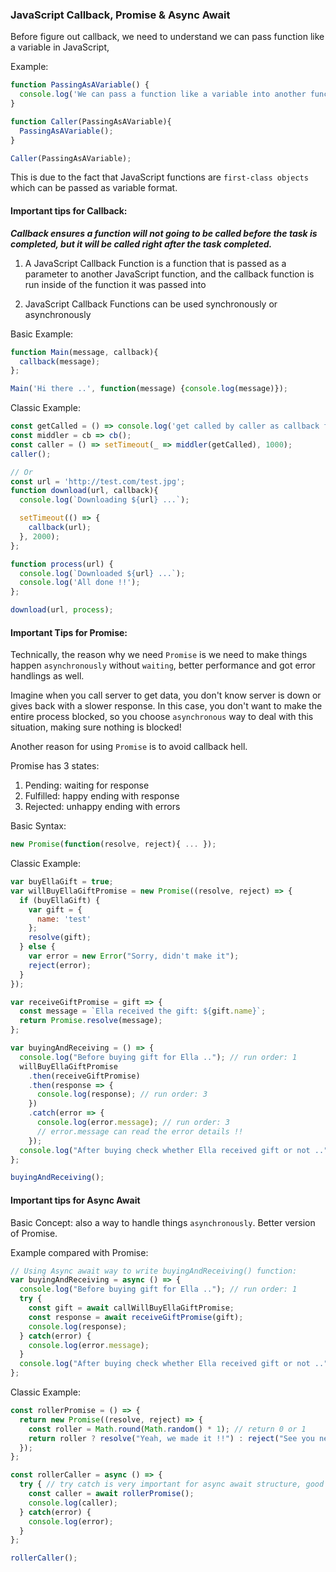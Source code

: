 ### JavaScript Callback, Promise & Async Await

Before figure out callback, we need to understand we can pass function like a variable in JavaScript,

Example:

``` js
function PassingAsAVariable() {
  console.log('We can pass a function like a variable into another function and then get called');
}

function Caller(PassingAsAVariable){
  PassingAsAVariable();
}

Caller(PassingAsAVariable);
```

This is due to the fact that JavaScript functions are `first-class objects` which can be passed as variable format.


#### Important tips for Callback:

<i><strong>Callback ensures a function will not going to be called before the task is completed, but it will be called right after the task completed.</strong></i>

1. A JavaScript Callback Function is a function that is passed as a parameter to another JavaScript function, and the callback function is run inside of the function it was passed into

2. JavaScript Callback Functions can be used synchronously or asynchronously

Basic Example:

``` js
function Main(message, callback){
  callback(message);
};

Main('Hi there ..', function(message) {console.log(message)});
```

Classic Example:

``` js
const getCalled = () => console.log('get called by caller as callback function');
const middler = cb => cb();
const caller = () => setTimeout(_ => middler(getCalled), 1000);
caller();

// Or
const url = 'http://test.com/test.jpg';
function download(url, callback){
  console.log(`Downloading ${url} ...`);

  setTimeout(() => {
    callback(url);
  }, 2000);
};

function process(url) {
  console.log(`Downloaded ${url} ...`);
  console.log('All done !!');
};

download(url, process);
```


#### Important Tips for Promise:

Technically, the reason why we need `Promise` is we need to make things happen `asynchronously` without `waiting`, better performance and got error handlings as well.

Imagine when you call server to get data, you don't know server is down or gives back with a slower response. In this case, you don't want to make the entire process blocked, so you choose `asynchronous` way to deal with this situation, making sure nothing is blocked!

Another reason for using `Promise` is to avoid callback hell.

Promise has 3 states:

1. Pending: waiting for response
2. Fulfilled: happy ending with response
3. Rejected: unhappy ending with errors

Basic Syntax:

``` js
new Promise(function(resolve, reject){ ... });
```

Classic Example:

``` js
var buyEllaGift = true;
var willBuyEllaGiftPromise = new Promise((resolve, reject) => {
  if (buyEllaGift) {
    var gift = {
      name: 'test'
    };
    resolve(gift);
  } else {
    var error = new Error("Sorry, didn't make it");
    reject(error);
  }
});

var receiveGiftPromise = gift => {
  const message = `Ella received the gift: ${gift.name}`;
  return Promise.resolve(message);
};

var buyingAndReceiving = () => {
  console.log("Before buying gift for Ella .."); // run order: 1
  willBuyEllaGiftPromise
    .then(receiveGiftPromise)
    .then(response => {
      console.log(response); // run order: 3
    })
    .catch(error => {
      console.log(error.message); // run order: 3
      // error.message can read the error details !!
    });
  console.log("After buying check whether Ella received gift or not .."); // run order: 2
};

buyingAndReceiving();
```


#### Important tips for Async Await

Basic Concept: also a way to handle things `asynchronously`. Better version of Promise.

Example compared with Promise:

``` js
// Using Async await way to write buyingAndReceiving() function:
var buyingAndReceiving = async () => {
  console.log("Before buying gift for Ella .."); // run order: 1
  try {
    const gift = await callWillBuyEllaGiftPromise;
    const response = await receiveGiftPromise(gift);
    console.log(response);
  } catch(error) {
    console.log(error.message);
  }
  console.log("After buying check whether Ella received gift or not .."); // run order: 2
};
```

Classic Example:

``` js
const rollerPromise = () => {
  return new Promise((resolve, reject) => {
    const roller = Math.round(Math.random() * 1); // return 0 or 1
    return roller ? resolve("Yeah, we made it !!") : reject("See you next year ..");
  });
};

const rollerCaller = async () => {
  try { // try catch is very important for async await structure, good practice
    const caller = await rollerPromise();
    console.log(caller);
  } catch(error) {
    console.log(error);
  }
};

rollerCaller();
```
